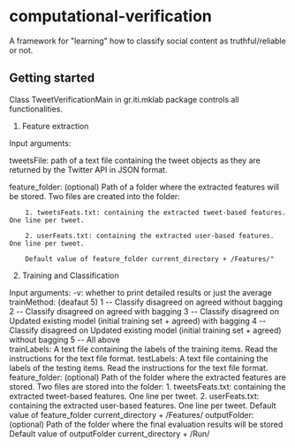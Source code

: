 computational-verification
==========================

A framework for "learning" how to classify social content as truthful/reliable or not.

Getting started
---------------

Class TweetVerificationMain in gr.iti.mklab package controls all functionalities. 

1. Feature extraction

Input arguments:

tweetsFile: path of a text file containing the tweet objects as they are returned by the Twitter API in JSON format.

feature_folder: (optional) Path of a folder where the extracted features will be stored. Two files are created into the folder:

    	1. tweetsFeats.txt: containing the extracted tweet-based features. One line per tweet.
	
    	2. userFeats.txt: containing the extracted user-based features. One line per tweet.
	
    	Default value of feature_folder current_directory + /Features/"

2. Training and Classification

Input arguments:
-v: whether to print detailed results or just the average
trainMethod: (deafaut 5)
	1 -- Classify disagreed on agreed without bagging
	2 -- Classify disagreed on agreed with bagging
	3 -- Classify disagreed on Updated existing model (initial training set + agreed) with bagging 
    4 -- Classify disagreed on Updated existing model (initial training set + agreed) without bagging 
    5 -- All above 	
	trainLabels: A text file containing the labels of the training items. Read the instructions for the text file format.
    testLabels: A text file containing the labels of the testing items. Read the instructions for the text file format.
    feature_folder: (optional) Path of the folder where the extracted features are stored. Two files are stored into the folder:
		1. tweetsFeats.txt: containing the extracted tweet-based features. One line per tweet.
		2. userFeats.txt: containing the extracted user-based features. One line per tweet.
    Default value of feature_folder current_directory + /Features/
    outputFolder: (optional) Path of the folder where the final evaluation results will be stored 
    Default value of outputFolder current_directory + /Run/
